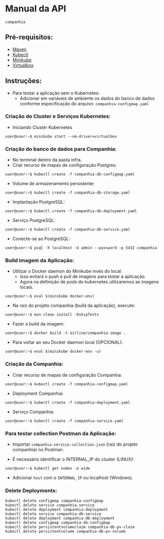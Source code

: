 # Manual da API
`companhia`

## Pré-requisitos:

+ [Maven](https://maven.apache.org/)
+ [Kubectl](https://kubernetes.io/docs/tasks/tools/install-kubectl/)
+ [Minikube](https://minikube.sigs.k8s.io/docs/start/)
+ [Virtualbox](https://www.virtualbox.org/wiki/Downloads)

## Instruções:

+ Para testar a aplicação sem o Kubernetes: 
  - Adicionar em variáveis de ambiente os dados do banco de dados conforme especificação do arquivo: 
    `companhia-configmap.yaml`

### Criação do Cluster e Serviços Kubernetes:

+ Iniciando Cluster Kubernetes

```shell
user@user:~$ minikube start --vm-driver=virtualbox
```

### Criação do banco de dados para Companhia:

+ No terminal dentro da pasta infra.
+ Criar recurso de mapas de configuração Postgres:

```shell
user@user:~$ kubectl create -f companhia-db-configmap.yaml
```

+ Volume de armazenamento persistente:

```shell
user@user:~$ kubectl create -f companhia-db-storage.yaml 
```

+ Implantação PostgreSQL:

```shell
user@user:~$ kubectl create -f companhia-db-deployment.yaml
```

+ Serviço PostgreSQL:

```shell
user@user:~$ kubectl create -f companhia-db-service.yaml
```

+ Conecte-se ao PostgreSQL:

```shell
user@user:~$ psql -h localhost -U admin --password -p 5432 companhia
```

### Build imagem da Aplicação:

+ Utilizar o Docker daemon do Minikube invés do local:
  - Isso evitará o push e pull de imagens para testar a aplicação.
  - Agora na definição de pods do kubernetes utilizaremos as imagens locais.

```shell
user@user:~$ eval $(minikube docker-env)
```

+ Na raiz do projeto companhia (build da aplicação), execute:

```shell
user@user:~$ mvn clean install -DskipTests
```

+ Fazer o build da imagem:

```shell
user@user:~$ docker build -t airline/companhia-image .
```

+ Para voltar ao seu Docker daemon local (OPCIONAL):

```shell
user@user:~$ eval $(minikube docker-env -u)
```

### Criação da Companhia:

+ Criar recurso de mapas de configuração Companhia:

```shell
user@user:~$ kubectl create -f companhia-configmap.yaml
```

+ Deployment Companhia:

```shell
user@user:~$ kubectl create -f companhia-deployment.yaml 
```

+ Serviço Companhia:

```shell
user@user:~$ kubectl create -f companhia-service.yaml
```

### Para testar collection Postman da Aplicação:

+ Importar `companhia-service.collection.json` (raiz do projeto companhia) no Postman. 
  
+ É necessário identificar o INTERNAL_IP do cluster (LINUX):

```shell
user@user:~$ kubectl get nodes -o wide
```

+ Adicionar `host` com o `INTERNAL_IP` ou localhost (Windows). 

### Delete Deployments:

```
kubectl delete configmap companhia-configmap
kubectl delete service companhia-service
kubectl delete deployment companhia-deployment
kubectl delete service companhia-db-service
kubectl delete deployment companhia-db-deployment
kubectl delete configmap companhia-db-configmap
kubectl delete persistentvolumeclaim companhia-db-pv-claim
kubectl delete persistentvolume companhia-db-pv-volume
```